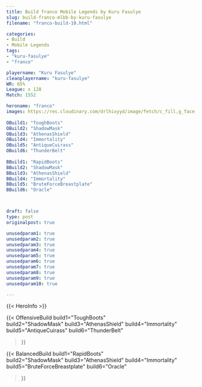 ```yaml
---
title: Build franco Mobile Legends by Kuru Fasulye
slug: build-franco-mlbb-by-kuru-fasulye
filename: "franco-build-10.html"

categories: 
- Build 
- Mobile Legends
tags: 
- "kuru-fasulye"
- "franco"

playername: "Kuru Fasulye"
cleanplayername: "kuru-fasulye"
WR: 65%
League: x 128
Match: 1552 

heroname: "franco"
images: https://res.cloudinary.com/drlhixyyd/image/fetch/c_fill,g_face,f_auto/https://cdn2-build.mobagenie.my.id/p/images/banner/full/franco.jpg
 
OBuild1: "ToughBoots"  
OBuild2: "ShadowMask" 
OBuild3: "AthenasShield" 
OBuild4: "Immortality" 
OBuild5: "AntiqueCuirass" 
OBuild6: "ThunderBelt" 
 
BBuild1: "RapidBoots"  
BBuild2: "ShadowMask" 
BBuild3: "AthenasShield" 
BBuild4: "Immortality" 
BBuild5: "BruteForceBreastplate" 
BBuild6: "Oracle"



draft: false
type: post
originalpost: true

unusedparam1: true
unusedparam2: true
unusedparam3: true
unusedparam4: true
unusedparam5: true
unusedparam6: true
unusedparam7: true
unusedparam8: true
unusedparam9: true
unusedparam10: true

---
```


{{< HeroInfo >}} 

{{< OffensiveBuild 
build1="ToughBoots"  
build2="ShadowMask" 
build3="AthenasShield" 
build4="Immortality" 
build5="AntiqueCuirass" 
build6="ThunderBelt" 
 >}} 

{{< BalancedBuild 
build1="RapidBoots"  
build2="ShadowMask" 
build3="AthenasShield" 
build4="Immortality" 
build5="BruteForceBreastplate" 
build6="Oracle" 
 >}}

